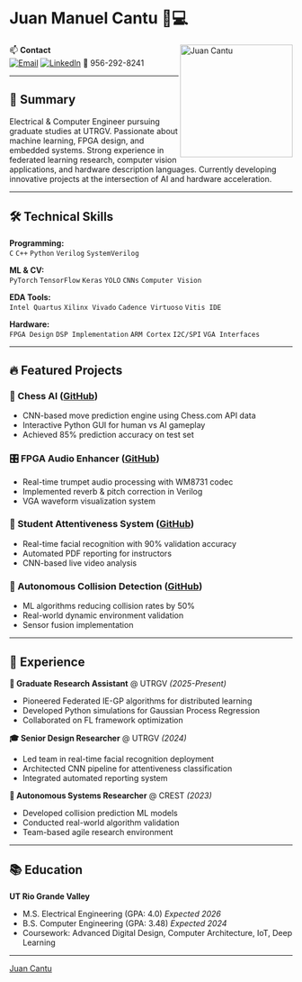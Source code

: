 # Juan Manuel Cantu 👨💻

<img src="your-profile-picture-url.jpg" alt="Juan Cantu" width="200" align="right">

📫 **Contact**  
[![Email](https://img.shields.io/badge/-Email-D14836?style=flat&logo=gmail&logoColor=white)](mailto:Juan.Cantu01@outlook.com)
[![LinkedIn](https://img.shields.io/badge/-LinkedIn-0077B5?style=flat&logo=linkedin&logoColor=white)](https://linkedin.com/in/juancantu1)
📱 956-292-8241

---

## 🚀 Summary  
Electrical & Computer Engineer pursuing graduate studies at UTRGV. Passionate about machine learning, FPGA design, and embedded systems. Strong experience in federated learning research, computer vision applications, and hardware description languages. Currently developing innovative projects at the intersection of AI and hardware acceleration.

---

## 🛠️ Technical Skills  
**Programming:**  
`C` `C++` `Python` `Verilog` `SystemVerilog`

**ML & CV:**  
`PyTorch` `TensorFlow` `Keras` `YOLO` `CNNs` `Computer Vision`

**EDA Tools:**  
`Intel Quartus` `Xilinx Vivado` `Cadence Virtuoso` `Vitis IDE`

**Hardware:**  
`FPGA Design` `DSP Implementation` `ARM Cortex` `I2C/SPI` `VGA Interfaces`

---

## 🔥 Featured Projects

### 🤖 Chess AI ([GitHub](insert-project-link))  
- CNN-based move prediction engine using Chess.com API data
- Interactive Python GUI for human vs AI gameplay
- Achieved 85% prediction accuracy on test set

### 🎛️ FPGA Audio Enhancer ([GitHub](insert-project-link))  
- Real-time trumpet audio processing with WM8731 codec
- Implemented reverb & pitch correction in Verilog
- VGA waveform visualization system

### 🧠 Student Attentiveness System ([GitHub](insert-project-link))  
- Real-time facial recognition with 90% validation accuracy
- Automated PDF reporting for instructors
- CNN-based live video analysis

### 🚗 Autonomous Collision Detection ([GitHub](insert-project-link))  
- ML algorithms reducing collision rates by 50%
- Real-world dynamic environment validation
- Sensor fusion implementation

---

## 💼 Experience  
**🔬 Graduate Research Assistant** @ UTRGV *(2025-Present)*  
- Pioneered Federated IE-GP algorithms for distributed learning
- Developed Python simulations for Gaussian Process Regression
- Collaborated on FL framework optimization

**🎓 Senior Design Researcher** @ UTRGV *(2024)*  
- Led team in real-time facial recognition deployment
- Architected CNN pipeline for attentiveness classification
- Integrated automated reporting system

**🤖 Autonomous Systems Researcher** @ CREST *(2023)*  
- Developed collision prediction ML models
- Conducted real-world algorithm validation
- Team-based agile research environment

---

## 📚 Education  
**UT Rio Grande Valley**  
- M.S. Electrical Engineering (GPA: 4.0) *Expected 2026*  
- B.S. Computer Engineering (GPA: 3.48) *Expected 2024*  
- Coursework: Advanced Digital Design, Computer Architecture, IoT, Deep Learning

---

<div class="badge-base LI-profile-badge" data-locale="en_US" data-size="large" data-theme="light" data-type="HORIZONTAL" data-vanity="juancantu1" data-version="v1"><a class="badge-base__link LI-simple-link" href="https://www.linkedin.com/in/juancantu1?trk=profile-badge">Juan Cantu</a></div>
